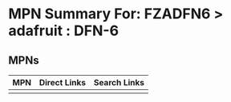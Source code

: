 



# MPN Summary For: FZADFN6 > adafruit : DFN-6

## MPNs
  

|MPN|Direct Links|Search Links|
| :--- | :--- | :--- |
||||
